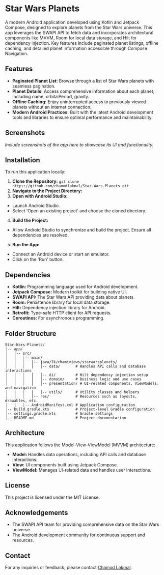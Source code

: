 
# Star Wars Planets

A modern Android application developed using Kotlin and Jetpack Compose, designed to explore planets from the Star Wars universe. This app leverages the SWAPI API to fetch data and incorporates architectural components like MVVM, Room for local data storage, and Hilt for dependency injection. Key features include paginated planet listings, offline caching, and detailed planet information accessible through Compose Navigation.

## Features

- **Paginated Planet List:** Browse through a list of Star Wars planets with seamless pagination.
- **Planet Details:** Access comprehensive information about each planet, including name, orbitalPeriod, gravity.
- **Offline Caching:** Enjoy uninterrupted access to previously viewed planets without an internet connection.
- **Modern Android Practices:** Built with the latest Android development tools and libraries to ensure optimal performance and maintainability.

## Screenshots

*Include screenshots of the app here to showcase its UI and functionality.*

## Installation

To run this application locally:

1. **Clone the Repository:** ```git clone https://github.com/chamodlakmal/Star-Wars-Planets.git```
2. **Navigate to the Project Directory:**
3. **Open with Android Studio:**
- Launch Android Studio.
- Select 'Open an existing project' and choose the cloned directory.
4. **Build the Project:**
- Allow Android Studio to synchronize and build the project. Ensure all dependencies are resolved.
5. **Run the App:**
- Connect an Android device or start an emulator.
- Click on the 'Run' button.

## Dependencies

- **Kotlin:** Programming language used for Android development.
- **Jetpack Compose:** Modern toolkit for building native UI.
- **SWAPI API:** The Star Wars API providing data about planets.
- **Room:** Persistence library for local data storage.
- **Hilt:** Dependency injection library for Android.
- **Retrofit:** Type-safe HTTP client for API requests.
- **Coroutines:** For asynchronous programming.

## Folder Structure
```
Star-Wars-Planets/
│-- app/
│   │-- src/
│   │   │-- main/
│   │   │   │-- java/lk/chamiviews/starwarsplanets/
│   │   │   │   │-- data/       # Handles API calls and database interactions
│   │   │   │   │-- di/         # Hilt dependency injection setup
│   │   │   │   │-- domain/     # Business logic and use cases
│   │   │   │   │-- presentation/ # UI-related components, ViewModels, and navigation
│   │   │   │   │-- utils/      # Utility classes and helpers
│   │   │   │-- res/            # Resources such as layouts, drawables, etc.
│   │   │-- AndroidManifest.xml # Application configuration
│-- build.gradle.kts            # Project-level Gradle configuration
│-- settings.gradle.kts         # Gradle settings
│-- README.md                   # Project documentation
```

## Architecture

This application follows the Model-View-ViewModel (MVVM) architecture:

- **Model:** Handles data operations, including API calls and database interactions.
- **View:** UI components built using Jetpack Compose.
- **ViewModel:** Manages UI-related data and handles user interactions.

## License

This project is licensed under the MIT License.

## Acknowledgements

- The SWAPI API team for providing comprehensive data on the Star Wars universe.
- The Android development community for continuous support and resources.

## Contact

For any inquiries or feedback, please contact [Chamod Lakmal](https://github.com/chamodlakmal).

